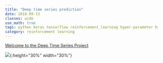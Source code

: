 ```yaml
---
title: "Deep time series prediction"
date: 2018-09-13
classes: wide
use_math: true
tags: python keras tensorflow reinforcement_learning hyper-parameter hyper Bayesian Optimization ensemble
category: reinforcement learning
---
```


[Welcome to the Deep Time Series Project](https://github.com/pipidog/DeepTimeSeries)

![](https://raw.githubusercontent.com/pipidog/DeepTimeSeries/master/Doc/models.png){:height="30%" width="30%"}



